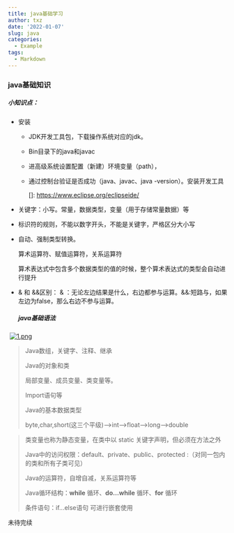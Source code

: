 ```yaml
---
title: java基础学习
author: txz
date: '2022-01-07'
slug: java
categories:
  - Example
tags:
  - Markdown
---
```

### java基础知识

##### 小知识点：

+ 安装

  + JDK开发工具包，下载操作系统对应的jdk。

  + Bin目录下的java和javac

  + 进高级系统设置配置（新建）环境变量（path），

  + 通过控制台验证是否成功（java、javac、java -version）。安装开发工具

    []: https://www.eclipse.org/eclipseide/

    

+ 关键字：小写。常量，数据类型，变量（用于存储常量数据）等

+ 标识符的规则，不能以数字开头，不能是关键字，严格区分大小写

+ 自动、强制类型转换。

  算术运算符、赋值运算符，关系运算符

  算术表达式中包含多个数据类型的值的时候，整个算术表达式的类型会自动进行提升

+ & 和 &&区别： & ：无论左边结果是什么，右边都参与运算。&&:短路与，如果左边为false，那么右边不参与运算。

  ##### java基础语法

​       [![1.png](https://i.postimg.cc/4yShVmHf/1.png)](https://postimg.cc/0K7Qq5CF)

> Java数组，关键字、注释、继承
>
> Java的对象和类
>
> 局部变量、成员变量、类变量等。
>
> Import语句等
>
> Java的基本数据类型
>
> byte,char,short(这三个平级)——>int——>float——>long——>double

> 类变量也称为静态变量，在类中以 static 关键字声明，但必须在方法之外
>
> Java中的访问权限：default、private、public、protected :（对同一包内的类和所有子类可见）
>
> Java的运算符，自增自减，关系运算符等
>
> Java循环结构：**while** 循环、**do…while** 循环、**for** 循环
>
> 条件语句：if...else语句  可进行嵌套使用

未待完续